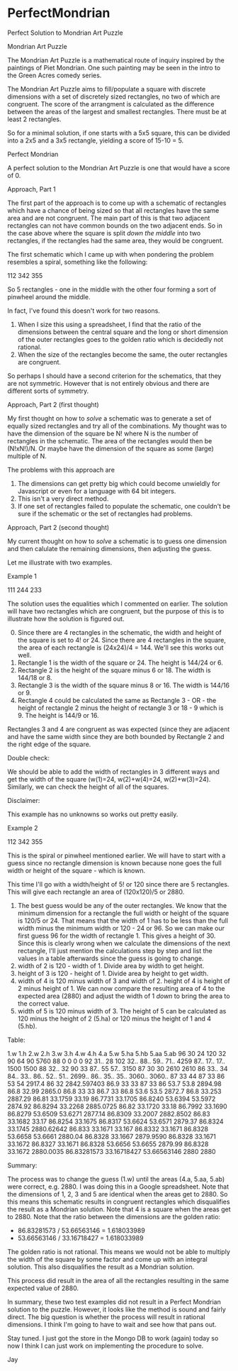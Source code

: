 # PerfectMondrian
Perfect Solution to Mondrian Art Puzzle

Mondrian Art Puzzle

The Mondrian Art Puzzle is a mathematical route of inquiry inspired by the
paintings of Piet Mondrian.  One such painting may be seen in the intro to
the Green Acres comedy series.

The Mondrian Art Puzzle aims to fill/populate a square with discrete
dimensions with a set of discretely sized rectangles, no two of which 
are congruent.  The score of the arrangment is calculated as the difference
between the areas of the largest and smallest rectangles.  There must be
at least 2 rectangles.

So for a minimal solution, if one starts with a 5x5 square, this can be 
divided into a 2x5 and a 3x5 rectangle, yielding a score of 15-10 = 5.

Perfect Mondrian

A perfect solution to the Mondrian Art Puzzle is one that would have a
score of 0.

Approach, Part 1

The first part of the approach is to come up with a schematic of rectangles
which have a chance of being sized so that all rectangles have the same area
and are not congruent.  The main part of this is that two adjacent rectangles
can not have common bounds on the two adjacent ends.  So in the case above
where the square is split *down the middle* into two rectangles, if the
rectangles had the same area, they would be congruent.

The first schematic which I came up with when pondering the problem resembles
a spiral, something like the following:

112
342
355

So 5 rectangles - one in the middle with the other four forming a sort of
pinwheel around the middle.

In fact, I've found this doesn't work for two reasons.  
1) When I size this using a spreadsheet, I find that the ratio of the dimensions
between the central square and the long or short dimension of the outer
rectangles goes to the golden ratio which is decidedly not rational.
2) When the size of the rectangles become the same, the outer rectangles
are congruent.

So perhaps I should have a second criterion for the schematics, that they are
not symmetric.  However that is not entirely obvious and there are different
sorts of symmetry.

Approach, Part 2 (first thought)

My first thought on how to *solve* a schematic was to generate a set of
equally sized rectangles and try all of the combinations.  My thought was
to have the dimension of the square be N! where N is the number of rectangles
in the schematic.  The area of the rectangles would then be (N!xN!)/N.
Or maybe have the dimension of the square as some (large) multiple of N.

The problems with this approach are
1) The dimensions can get pretty big which could become unwieldly for 
Javascript or even for a language with 64 bit integers.
2) This isn't a very direct method.
3) If one set of rectangles failed to populate the schematic, one couldn't be
sure if the schematic or the set of rectangles had problems.

Approach, Part 2 (second thought)

My current thought on how to *solve* a schematic is to guess one dimension
and then calulate the remaining dimensions, then adjusting the guess.

Let me illustrate with two examples.

Example 1

111
244
233

The solution uses the equalities which I commented on earlier.  The solution
will have two rectangles which are congruent, but the purpose of this is to
illustrate how the solution is figured out.

0) Since there are 4 rectangles in the schematic, the width and height of the
square is set to 4! or 24.  Since there are 4 rectangles in the square, the
area of each rectangle is (24x24)/4 = 144.  We'll see this works out well.
1) Rectangle 1 is the width of the square or 24.  The height is 144/24 or 6.
2) Rectangle 2 is the height of the square minus 6 or 18.  The width is
144/18 or 8.
3) Rectangle 3 is the width of the square minus 8 or 16.  The width is 144/16
or 9.
4) Rectangle 4 could be calculated the same as Rectangle 3 - OR - the height
of rectangle 2 minus the height of rectangle 3 or 18 - 9 which is 9.  The
height is 144/9 or 16.

Rectangles 3 and 4 are congruent as was expected (since they are adjacent and
have the same width since they are both bounded by Rectangle 2 and the right
edge of the square.

Double check:

We should be able to add the width of rectangles in 3 different ways and get
the width of the square (w(1)=24, w(2)+w(4)=24, w(2)+w(3)=24).  Similarly,
we can check the height of all of the squares.

Disclaimer:

This example has no unknowns so works out pretty easily.

Example 2

112
342
355

This is the spiral or pinwheel mentioned earlier.  We will have to start with
a guess since no rectangle dimension is known because none goes the full
width or height of the square - which is known.

This time I'll go with a width/height of 5! or 120 since there are 5 rectangles.
This will give each rectangle an area of (120x120)/5 or 2880.

1) The best guess would be any of the outer rectangles.  We know that the minimum
dimension for a rectangle the full width or height of the square is 120/5 or 24.
That means that the width of 1 has to be less than the full width minus the
minimum width or 120 - 24 or 96.  So we can make our first guess 96 for the 
width of rectangle 1.  This gives a height of 30.
Since this is clearly wrong when we calculate the dimensions of the next
rectangle, I'll just mention the calculations step by step and list the values
in a table afterwards since the guess is going to change.
2) width of 2 is 120 - width of 1.  Divide area by width to get height.
3) height of 3 is 120 - height of 1.  Divide area by height to get width.
4) width of 4 is 120 minus width of 3 and width of 2.
   height of 4 is height of 2 minus height of 1.
   We can now compare the resulting area of 4 to the expected area (2880) and
   adjust the width of 1 *down* to bring the area to the correct value.
5) width of 5 is 120 minus width of 3.
   The height of 5 can be calculated as 120 minus the height of 2 (5.ha) or
   120 minus the height of 1 and 4 (5.hb).

Table:

1.w	1.h	2.w	2.h	3.w	3.h	4.w	4.h	4.a	5.w	5.ha	5.hb	5.aa	5.ab
96	30	24	120	32	90	64	90	5760	88	0	0	0	0
92	31..	28	102	32..	88..	59..	71..	4259	87..	17..	17..	1500	1500
88	32..	32	90	33	87..	55	57..	3150	87	30	30	2610	2610
86	33..	34	84..	33..	86..	52..	51..	2699..	86..	35..	35..	3060..	3060..
87	33	44	87	33	86	53	54	2917.4	86	32		2842.597403
86.9	33	33	87	33	86	53.7	53.8	2894.98	86.8	32.99		2865.0
86.8	33	33	86.7	33	86.8	53.6	53.5	2872.7	86.8	33.253		2887.29
86.81	33.1759	33.19	86.7731	33.1705	86.8240	53.6394	53.5972	2874.92	86.8294	33.2268		2885.0725
86.82	33.1720	33.18	86.7992	33.1690	86.8279	53.6509	53.6271	2877.14	86.8309	33.2007		2882.8502
86.83	33.1682	33.17	86.8254	33.1675	86.8317	53.6624	53.6571	2879.37	86.8324	33.1745		2880.62642
86.833	33.1671	33.167	86.8332	33.1671	86.8328	53.6658	53.6661	2880.04	86.8328	33.1667		2879.9590
86.8328	33.1671	33.1672	86.8327	33.1671	86.8328	53.6656	53.6655	2879.99	86.8328	33.1672		2880.0035
86.83281573	33.16718427			53.66563146	2880				2880

Summary:

The process was to change the guess (1.w) until the areas (4.a, 5.aa, 5.ab) were correct, e.g. 2880.
I was doing this in a Google spreadsheet.
Note that the dimensions of 1, 2, 3 and 5 are identical when the areas get to 2880.  So this means this
 schematic results in congruent rectangles which disqualifies the result as a Mondrian solution.
Note that 4 is a square when the areas get to 2880.
Note that the ratio between the dimensions are the golden ratio:
- 86.83281573 / 53.66563146 = 1.618033989
- 53.66563146 / 33.16718427 = 1.618033989

The golden ratio is not rational.  This means we would not be able to multiply the width of the square by
some factor and come up with an integral solution.  This also disqualifies the result as a Mondrian solution.

This process did result in the area of all the rectangles resulting in the same expected value of 2880.

In summary, these two test examples did not result in a Perfect Mondrian solution to the puzzle.  However,
it looks like the method is sound and fairly direct.  The big question is whether the process will result
in rational dimensions.  I think I'm going to have to wait and see how that pans out.

Stay tuned.  I just got the store in the Mongo DB to work (again) today so now I think I can just work on 
implementing the procedure to solve.

Jay
